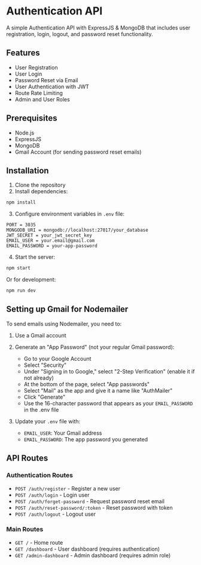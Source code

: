 # Authentication API

A simple Authentication API with ExpressJS & MongoDB that includes user registration, login, logout, and password reset functionality.

## Features

- User Registration
- User Login
- Password Reset via Email
- User Authentication with JWT
- Route Rate Limiting
- Admin and User Roles

## Prerequisites

- Node.js
- ExpressJS
- MongoDB
- Gmail Account (for sending password reset emails)

## Installation

1. Clone the repository
2. Install dependencies:

```bash
npm install
```

3. Configure environment variables in `.env` file:

```
PORT = 3035
MONGODB_URI = mongodb://localhost:27017/your_database
JWT_SECRET = your_jwt_secret_key
EMAIL_USER = your.email@gmail.com
EMAIL_PASSWORD = your-app-password
```

4. Start the server:

```bash
npm start
```

Or for development:

```bash
npm run dev
```

## Setting up Gmail for Nodemailer

To send emails using Nodemailer, you need to:

1. Use a Gmail account
2. Generate an "App Password" (not your regular Gmail password):
   - Go to your Google Account
   - Select "Security"
   - Under "Signing in to Google," select "2-Step Verification" (enable it if not already)
   - At the bottom of the page, select "App passwords"
   - Select "Mail" as the app and give it a name like "AuthMailer"
   - Click "Generate"
   - Use the 16-character password that appears as your `EMAIL_PASSWORD` in the .env file

3. Update your `.env` file with:
   - `EMAIL_USER`: Your Gmail address
   - `EMAIL_PASSWORD`: The app password you generated

## API Routes

### Authentication Routes
- `POST /auth/register` - Register a new user
- `POST /auth/login` - Login user
- `POST /auth/forget-password` - Request password reset email
- `POST /auth/reset-password/:token` - Reset password with token
- `POST /auth/logout` - Logout user

### Main Routes
- `GET /` - Home route
- `GET /dashboard` - User dashboard (requires authentication)
- `GET /admin-dashboard` - Admin dashboard (requires admin role)
